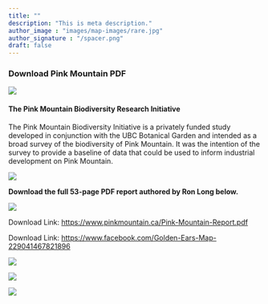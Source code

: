 ```yaml
---
title: ""
description: "This is meta description."
author_image : "images/map-images/rare.jpg"
author_signature : "/spacer.png"
draft: false
---
```



### Download Pink Mountain PDF
![](/spacer.png)

#### The Pink Mountain Biodiversity Research Initiative  

The Pink Mountain Biodiversity Initiative is a privately funded study developed in conjunction with the UBC Botanical Garden and intended as a broad survey of the biodiversity of Pink Mountain. It was the intention of the survey to provide a baseline of data that could be used to inform industrial development on Pink Mountain.

![](/spacer.png)

**Download the full 53-page PDF report authored by Ron Long below.**

![](/cover-image-small.jpg)

Download Link: <a>https://www.pinkmountain.ca/Pink-Mountain-Report.pdf</a>

Download Link: <a>https://www.facebook.com/Golden-Ears-Map-229041467821896</a>


![](/spacer.png)

![](/spacer.png)

![](/spacer.png)